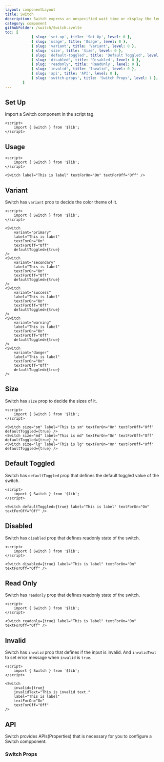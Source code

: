 ```yaml
---
layout: componentLayout
title: Switch
description: Switch express an unspecified wait time or display the length of a process.
category: component
githubFolder: /switch/Switch.svelte
toc: [
			{ slug: 'set-up', title: 'Set Up', level: 0 },
			{ slug: 'usage', title: 'Usage', level: 0 },
			{ slug: 'variant', title: 'Variant', level: 0 },
			{ slug: 'size', title: 'Size', level: 0 },
			{ slug: 'default-toggled', title: 'Default Toggled', level: 0 },
			{ slug: 'disabled', title: 'Disabled', level: 0 },
			{ slug: 'readonly', title: 'ReadOnly', level: 0 },
			{ slug: 'invalid', title: 'Invalid', level: 0 },
			{ slug: 'api', title: 'API', level: 0 },
			{ slug: 'switch-props', title: 'Switch Props', level: 1 },
		]
---
```


<script>
	import { Switch } from '$lib';
	import PropertyTable from "../../../mdsvex/components/PropertyTable.svelte"
	import * as Component from "../../../mdsvex/+layout.svelte"
	import switchProps from "./switch-props.ts"
</script>

## Set Up

Import a Switch component in the script tag.

```svelte
<script>
	import { Switch } from '$lib';
</script>
```

## Usage

<Switch label="This is label" textForOn="On" textForOff="Off" />

```svelte
<script>
	import { Switch } from '$lib';
</script>

<Switch label="This is label" textForOn="On" textForOff="Off" />
```

## Variant

Switch has `variant` prop to decide the color theme of it.

<div class="flex flex-col gap-8">
	<Switch variant="primary" label="This is label" textForOn="On" textForOff="Off" defaultToggled={true} />
	<Switch variant="secondary" label="This is label" textForOn="On" textForOff="Off" defaultToggled={true} />
	<Switch variant="success" label="This is label" textForOn="On" textForOff="Off" defaultToggled={true} />
	<Switch variant="warning" label="This is label" textForOn="On" textForOff="Off" defaultToggled={true} />
	<Switch variant="danger" label="This is label" textForOn="On" textForOff="Off" defaultToggled={true} />
</div>

```svelte
<script>
	import { Switch } from '$lib';
</script>

<Switch
	variant="primary"
	label="This is label"
	textForOn="On"
	textForOff="Off"
	defaultToggled={true}
/>
<Switch
	variant="secondary"
	label="This is label"
	textForOn="On"
	textForOff="Off"
	defaultToggled={true}
/>
<Switch
	variant="success"
	label="This is label"
	textForOn="On"
	textForOff="Off"
	defaultToggled={true}
/>
<Switch
	variant="warning"
	label="This is label"
	textForOn="On"
	textForOff="Off"
	defaultToggled={true}
/>
<Switch
	variant="danger"
	label="This is label"
	textForOn="On"
	textForOff="Off"
	defaultToggled={true}
/>
```

## Size

Switch has `size` prop to decide the sizes of it.

<div class="flex flex-col gap-8">
	<Switch size="sm" label="This is sm" textForOn="On" textForOff="Off" defaultToggled={true} />
	<Switch size="md" label="This is md" textForOn="On" textForOff="Off" defaultToggled={true} />
	<Switch size="lg" label="This is lg" textForOn="On" textForOff="Off" defaultToggled={true} />
</div>

```svelte
<script>
	import { Switch } from '$lib';
</script>

<Switch size="sm" label="This is sm" textForOn="On" textForOff="Off" defaultToggled={true} />
<Switch size="md" label="This is md" textForOn="On" textForOff="Off" defaultToggled={true} />
<Switch size="lg" label="This is lg" textForOn="On" textForOff="Off" defaultToggled={true} />
```

## Default Toggled

Switch has `defaultToggled` prop that defines the default toggled value of the switch.

<Switch defaultToggled={true} label="This is label" textForOn="On" textForOff="Off"  />

```svelte
<script>
	import { Switch } from '$lib';
</script>

<Switch defaultToggled={true} label="This is label" textForOn="On" textForOff="Off" />
```

## Disabled

Switch has `disabled` prop that defines readonly state of the switch.

<Switch disabled={true} label="This is label" textForOn="On" textForOff="Off"  />

```svelte
<script>
	import { Switch } from '$lib';
</script>

<Switch disabled={true} label="This is label" textForOn="On" textForOff="Off" />
```

## Read Only

Switch has `readonly` prop that defines readonly state of the switch.

<Switch readonly={true} label="This is label" textForOn="On" textForOff="Off"  />

```svelte
<script>
	import { Switch } from '$lib';
</script>

<Switch readonly={true} label="This is label" textForOn="On" textForOff="Off" />
```

## Invalid

Switch has `invalid` prop that defines if the input is invalid. And `invalidText` to set error message when `invalid` is `true`.

<Switch invalid={true} invalidText="This is invalid text." label="This is label" textForOn="On" textForOff="Off"  />

```svelte
<script>
	import { Switch } from '$lib';
</script>

<Switch
	invalid={true}
	invalidText="This is invalid text."
	label="This is label"
	textForOn="On"
	textForOff="Off"
/>
```

## API

Switch provides APIs(Properties) that is necessary for you to configure a Switch compponent.

### Switch Props

<PropertyTable properties={switchProps} id="switch-table" />
